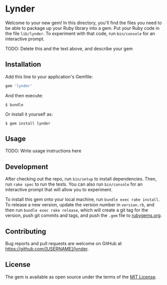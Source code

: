 # Lynder

Welcome to your new gem! In this directory, you'll find the files you need to be able to package up your Ruby library into a gem. Put your Ruby code in the file `lib/lynder`. To experiment with that code, run `bin/console` for an interactive prompt.

TODO: Delete this and the text above, and describe your gem

## Installation

Add this line to your application's Gemfile:

```ruby
gem 'lynder'
```

And then execute:

    $ bundle

Or install it yourself as:

    $ gem install lynder

## Usage

TODO: Write usage instructions here

## Development

After checking out the repo, run `bin/setup` to install dependencies. Then, run `rake spec` to run the tests. You can also run `bin/console` for an interactive prompt that will allow you to experiment.

To install this gem onto your local machine, run `bundle exec rake install`. To release a new version, update the version number in `version.rb`, and then run `bundle exec rake release`, which will create a git tag for the version, push git commits and tags, and push the `.gem` file to [rubygems.org](https://rubygems.org).

## Contributing

Bug reports and pull requests are welcome on GitHub at https://github.com/[USERNAME]/lynder.


## License

The gem is available as open source under the terms of the [MIT License](http://opensource.org/licenses/MIT).

